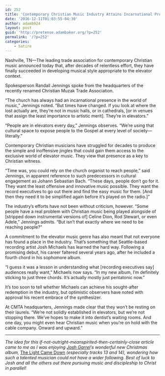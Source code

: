 ```yaml
---
id: 252
title: 'Contemporary Christian Music Industry Attains Incarnational Presence in Nation’s Elevators After Decades-Long Effort'
date: '2016-12-11T01:03:55-04:30'
author: adamb924
layout: post
guid: 'http://pretense.adambaker.org/?p=252'
permalink: '/?p=252'
categories:
    - Satire
---
```


Nashville, TN—The leading trade association for contemporary Christian music announced today that, after decades of relentless effort, they have finally succeeded in developing musical style appropriate to the elevator context.

Spokesperson Randall Jennings spoke from the headquarters of the recently renamed Christian Muzak Trade Association.

“The church has always had an incarnational presence in the world of music,” Jennings noted. “But times have changed. If you look at where the lost actually are, they’re not in music halls, or in cathedrals, \[or in venues that assign the least importance to artistic merit\]. They’re in elevators.”

“People are in elevators every day,” Jennings observes. “We’re using that cultural space to expose people to the Gospel at every level of society—literally.”

Contemporary Christian musicians have struggled for decades to produce the simple and inoffensive jingles that could gain them access to the exclusive world of elevator music. They view that presence as a key to Christian witness.

“Time was, you could rely on the church organist to reach people,” said Jennings, in apparent reference to such predecessors in cultural engagement as Johann Sebastian Bach. “These days, people don’t go for it. They want the least offensive and innovative music possible. They want the record executives to go out there and find the easy music for them. \[And then they need it to be simplified again before it’s played on the radio.\]”

The industry’s efforts have not been without criticism, however. “Some people have a real problem with Christian music being played alongside of \[stripped down instrumental versions of\] Celine Dion, Rod Stewart, or even Adele,” Jennings admits. “But isn’t that exactly where we need to be reaching people?”

A commitment to the elevator music genre has also meant that not everyone has found a place in the industry. That’s something that Seattle-based recording artist Josh Michaels has learned the hard way. Following a promising debut, his career faltered several years ago, after he included a fourth chord in his sophomore album.

“I guess it was a lesson in understanding what \[recording executives say\] audiences really want,” Michaels now says. “In my new album, I’m definitely sticking to just three chords. It’s actually mostly just pentatonic now.”

It’s too soon to tell whether Michaels can achieve his sought-after redemption in the industry, but optimistic observers have noted with approval his recent embrace of the synthesizer.

At CMTA headquarters, Jennings made clear that they won’t be resting on their laurels. “We’re not solidly established in elevators, but we’re not stopping there. We’ve hopes to make it into dentist’s waiting rooms. And one day, you might even hear Christian music when you’re on hold with the cable company. Onward and upward.”

- - - - - -

*The idea for this if-not-outright-meanspirited-then-certainly-close article came to me as I was enjoying [Josh Garrel](http://joshgarrels.com/)‘s wonderful new Christmas album,* [The Light Came Down](http://store.bandfarm.com/joshgarrels/product/?catID=&prodID=4953) *(especially tracks 13 and 14), wondering how such a talented musician could not have a wider following. Best of luck to Josh and all the others out there pursuing music and discipleship to Christ in parallel!*